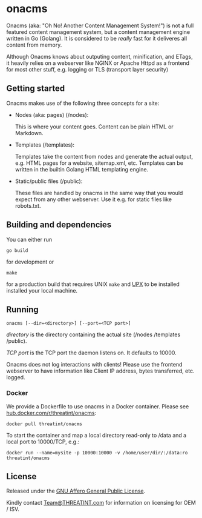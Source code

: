# onacms

Onacms (aka: "Oh No! Another Content Management System!") is not a full featured content management system, but a content management engine written in Go (Golang). It is considered to be *really* fast for it deliveres all content from memory.

Although Onacms knows about outputing content, minification, and ETags, it heavily relies on a webserver like NGINX or Apache Httpd as a frontend for most other stuff, e.g. logging or TLS (transport layer security)


## Getting started

Onacms makes use of the following three concepts for a site:

- Nodes (aka: pages) (/nodes):

  This is where your content goes. Content can be plain HTML or Markdown.

- Templates (/templates):

  Templates take the content from nodes and generate the actual output, e.g. HTML pages for a website, sitemap.xml, etc. Templates can be written in the builtin Golang HTML templating engine.

- Static/public files (/public):

  These files are handled by onacms in the same way that you would expect from any other webserver. Use it e.g. for  static files like robots.txt.


## Building and dependencies

You can either run
```
go build
```
for development or
```
make
```
for a production build that requires UNIX ```make``` and
[UPX](https://upx.github.io/)
to be installed installed your local machine.


## Running

```
onacms [--dir=<directory>] [--port=<TCP port>]
```
_directory_ is the directory containing the actual site (/nodes /templates /public).

_TCP port_ is the TCP port the daemon listens on. It defaults to 10000.

Onacms does not log interactions with clients! Please use the frontend webserver to have information like Client IP address, bytes transferred, etc. logged.


### Docker

We provide a Dockerfile to use onacms in a Docker container. Please see [hub.docker.com/r/threatint/onacms](https://hub.docker.com/r/threatint/onacms):
```
docker pull threatint/onacms
```

To start the container and map a local directory read-only to /data and a local port to 10000/TCP, e.g.:
```
docker run --name=mysite -p 10000:10000 -v /home/user/dir/:/data:ro threatint/onacms
```


## License

Released under the [GNU Affero General Public License](http://www.gnu.org/licenses/agpl.HTML).

Kindly contact [Team@THREATINT.com](mailto:team@threatint.com) for information on licensing for OEM / ISV.